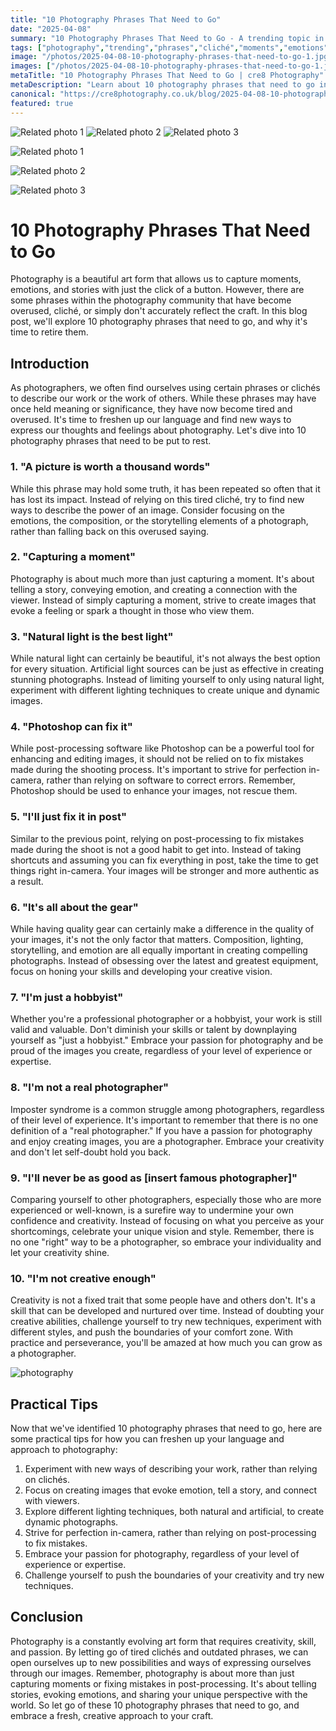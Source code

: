 ```yaml
---
title: "10 Photography Phrases That Need to Go"
date: "2025-04-08"
summary: "10 Photography Phrases That Need to Go - A trending topic in photography."
tags: ["photography","trending","phrases","cliché","moments","emotions","storytelling","natural light","Photoshop","gear","hobbyist"]
image: "/photos/2025-04-08-10-photography-phrases-that-need-to-go-1.jpg"
images: ["/photos/2025-04-08-10-photography-phrases-that-need-to-go-1.jpg","/photos/2025-04-08-10-photography-phrases-that-need-to-go-2.jpg","/photos/2025-04-08-10-photography-phrases-that-need-to-go-3.jpg"]
metaTitle: "10 Photography Phrases That Need to Go | cre8 Photography"
metaDescription: "Learn about 10 photography phrases that need to go in photography with practical tips and insights."
canonical: "https://cre8photography.co.uk/blog/2025-04-08-10-photography-phrases-that-need-to-go"
featured: true
---
```


<!-- Gallery as HTML -->

<div class="grid grid-cols-1 sm:grid-cols-2 md:grid-cols-3 gap-4">
  <img src="/photos/2025-04-08-10-photography-phrases-that-need-to-go-1.jpg" alt="Related photo 1" class="w-full rounded-lg" />
<img src="/photos/2025-04-08-10-photography-phrases-that-need-to-go-2.jpg" alt="Related photo 2" class="w-full rounded-lg" />
<img src="/photos/2025-04-08-10-photography-phrases-that-need-to-go-3.jpg" alt="Related photo 3" class="w-full rounded-lg" />
</div>


<!-- Gallery as Markdown -->
![Related photo 1](/photos/2025-04-08-10-photography-phrases-that-need-to-go-1.jpg)


![Related photo 2](/photos/2025-04-08-10-photography-phrases-that-need-to-go-2.jpg)


![Related photo 3](/photos/2025-04-08-10-photography-phrases-that-need-to-go-3.jpg)



# 10 Photography Phrases That Need to Go

Photography is a beautiful art form that allows us to capture moments, emotions, and stories with just the click of a button. However, there are some phrases within the photography community that have become overused, cliché, or simply don't accurately reflect the craft. In this blog post, we'll explore 10 photography phrases that need to go, and why it's time to retire them.

## Introduction

As photographers, we often find ourselves using certain phrases or clichés to describe our work or the work of others. While these phrases may have once held meaning or significance, they have now become tired and overused. It's time to freshen up our language and find new ways to express our thoughts and feelings about photography. Let's dive into 10 photography phrases that need to be put to rest.

### 1. "A picture is worth a thousand words"

While this phrase may hold some truth, it has been repeated so often that it has lost its impact. Instead of relying on this tired cliché, try to find new ways to describe the power of an image. Consider focusing on the emotions, the composition, or the storytelling elements of a photograph, rather than falling back on this overused saying.

### 2. "Capturing a moment"

Photography is about much more than just capturing a moment. It's about telling a story, conveying emotion, and creating a connection with the viewer. Instead of simply capturing a moment, strive to create images that evoke a feeling or spark a thought in those who view them.

### 3. "Natural light is the best light"

While natural light can certainly be beautiful, it's not always the best option for every situation. Artificial light sources can be just as effective in creating stunning photographs. Instead of limiting yourself to only using natural light, experiment with different lighting techniques to create unique and dynamic images.

### 4. "Photoshop can fix it"

While post-processing software like Photoshop can be a powerful tool for enhancing and editing images, it should not be relied on to fix mistakes made during the shooting process. It's important to strive for perfection in-camera, rather than relying on software to correct errors. Remember, Photoshop should be used to enhance your images, not rescue them.

### 5. "I'll just fix it in post"

Similar to the previous point, relying on post-processing to fix mistakes made during the shoot is not a good habit to get into. Instead of taking shortcuts and assuming you can fix everything in post, take the time to get things right in-camera. Your images will be stronger and more authentic as a result.

### 6. "It's all about the gear"

While having quality gear can certainly make a difference in the quality of your images, it's not the only factor that matters. Composition, lighting, storytelling, and emotion are all equally important in creating compelling photographs. Instead of obsessing over the latest and greatest equipment, focus on honing your skills and developing your creative vision.

### 7. "I'm just a hobbyist"

Whether you're a professional photographer or a hobbyist, your work is still valid and valuable. Don't diminish your skills or talent by downplaying yourself as "just a hobbyist." Embrace your passion for photography and be proud of the images you create, regardless of your level of experience or expertise.

### 8. "I'm not a real photographer"

Imposter syndrome is a common struggle among photographers, regardless of their level of experience. It's important to remember that there is no one definition of a "real photographer." If you have a passion for photography and enjoy creating images, you are a photographer. Embrace your creativity and don't let self-doubt hold you back.

### 9. "I'll never be as good as [insert famous photographer]"

Comparing yourself to other photographers, especially those who are more experienced or well-known, is a surefire way to undermine your own confidence and creativity. Instead of focusing on what you perceive as your shortcomings, celebrate your unique vision and style. Remember, there is no one "right" way to be a photographer, so embrace your individuality and let your creativity shine.

### 10. "I'm not creative enough"

Creativity is not a fixed trait that some people have and others don't. It's a skill that can be developed and nurtured over time. Instead of doubting your creative abilities, challenge yourself to try new techniques, experiment with different styles, and push the boundaries of your comfort zone. With practice and perseverance, you'll be amazed at how much you can grow as a photographer.

![photography](/path/to/image)

## Practical Tips

Now that we've identified 10 photography phrases that need to go, here are some practical tips for how you can freshen up your language and approach to photography:

1. Experiment with new ways of describing your work, rather than relying on clichés.
2. Focus on creating images that evoke emotion, tell a story, and connect with viewers.
3. Explore different lighting techniques, both natural and artificial, to create dynamic photographs.
4. Strive for perfection in-camera, rather than relying on post-processing to fix mistakes.
5. Embrace your passion for photography, regardless of your level of experience or expertise.
6. Challenge yourself to push the boundaries of your creativity and try new techniques.

## Conclusion

Photography is a constantly evolving art form that requires creativity, skill, and passion. By letting go of tired clichés and outdated phrases, we can open ourselves up to new possibilities and ways of expressing ourselves through our images. Remember, photography is about more than just capturing moments or fixing mistakes in post-processing. It's about telling stories, evoking emotions, and sharing your unique perspective with the world. So let go of these 10 photography phrases that need to go, and embrace a fresh, creative approach to your craft.


